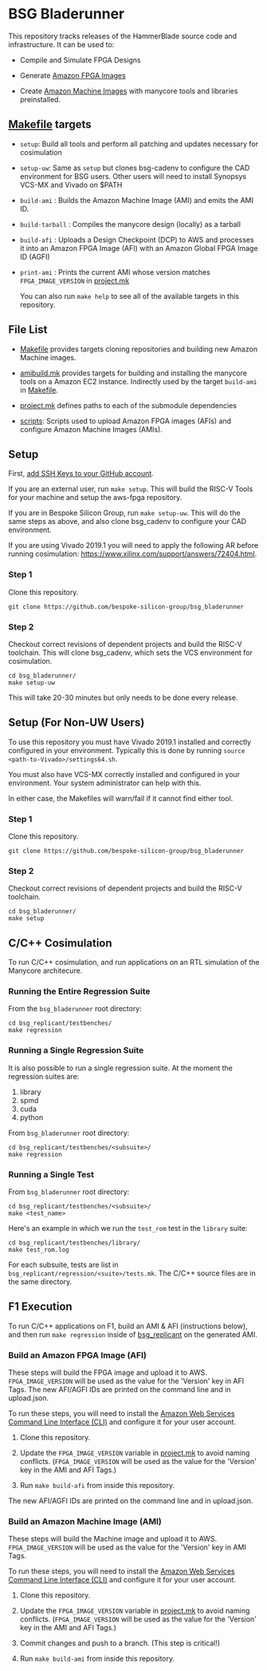 # BSG Bladerunner

This repository tracks releases of the HammerBlade source code and
infrastructure. It can be used to:

* Compile and Simulate FPGA Designs

* Generate [Amazon FPGA Images](https://aws.amazon.com/ec2/instance-types/f1/)

* Create [Amazon Machine
  Images](https://docs.aws.amazon.com/AWSEC2/latest/UserGuide/AMIs.html) with
  manycore tools and libraries preinstalled.

## [Makefile](Makefile) targets

* `setup`: Build all tools and perform all patching and updates
  necessary for cosimulation

* `setup-uw`: Same as `setup` but clones bsg-cadenv to configure the
  CAD environment for BSG users. Other users will need to install
  Synopsys VCS-MX and Vivado on $PATH

* `build-ami` : Builds the Amazon Machine Image (AMI) and emits the AMI ID.

* `build-tarball` : Compiles the manycore design (locally) as a tarball

* `build-afi` : Uploads a Design Checkpoint (DCP) to AWS and processes it into
  an Amazon FPGA Image (AFI) with an Amazon Global FPGA Image ID (AGFI)

* `print-ami` : Prints the current AMI whose version matches `FPGA_IMAGE_VERSION`
  in [project.mk](project.mk)
  
  You can also run `make help` to see all of the available targets in this repository. 

## File List

* [Makefile](Makefile) provides targets cloning repositories and building new
Amazon Machine images.

* [amibuild.mk](amibuild.mk) provides targets for building and
installing the manycore tools on a Amazon EC2 instance. Indirectly used by the
target `build-ami` in [Makefile](Makefile).

* [project.mk](project.mk) defines paths to each of the submodule
dependencies

* [scripts](scripts): Scripts used to upload Amazon FPGA images (AFIs) and configure Amazon Machine Images (AMIs).

## Setup

First, [add SSH Keys to your GitHub account](https://help.github.com/en/github/authenticating-to-github/adding-a-new-ssh-key-to-your-github-account). 

If you are an external user, run `make setup`. This will build the
RISC-V Tools for your machine and setup the aws-fpga repository.

If you are in Bespoke Silicon Group, run `make setup-uw`. This will do
the same steps as above, and also clone bsg_cadenv to configure your
CAD environment.

If you are using Vivado 2019.1 you will need to apply the following AR
before running cosimulation:
https://www.xilinx.com/support/answers/72404.html.

### Step 1

Clone this repository.

```
git clone https://github.com/bespoke-silicon-group/bsg_bladerunner
```

### Step 2

Checkout correct revisions of dependent projects and build the RISC-V
toolchain. This will clone bsg_cadenv, which sets the VCS environment for
cosimulation.

```
cd bsg_bladerunner/
make setup-uw
```

This will take 20-30 minutes but only needs to be done every release.

## Setup (For Non-UW Users)

To use this repository you must have Vivado 2019.1 installed and correctly
configured in your environment. Typically this is done by running `source
<path-to-Vivado>/settings64.sh`. 

You must also have VCS-MX correctly installed and configured in your
environment. Your system administrator can help with this.

In either case, the Makefiles will warn/fail if it cannot find either
tool.

### Step 1

Clone this repository.

```
git clone https://github.com/bespoke-silicon-group/bsg_bladerunner
```

### Step 2

Checkout correct revisions of dependent projects and build the RISC-V
toolchain. 

```
cd bsg_bladerunner/
make setup
```

## C/C++ Cosimulation

To run C/C++ cosimulation, and run applications on an RTL simulation of the
Manycore architecure.

### Running the Entire Regression Suite

From the `bsg_bladerunner` root directory:

```
cd bsg_replicant/testbenches/
make regression
```

### Running a Single Regression Suite

It is also possible to run a single regression suite. At the moment the
regression suites are:

1. library
2. spmd
3. cuda
4. python

From `bsg_bladerunner` root directory:

```
cd bsg_replicant/testbenches/<subsuite>/
make regression
```

### Running a Single Test

From `bsg_bladerunner` root directory:

```
cd bsg_replicant/testbenches/<subsuite>/
make <test_name> 
```

Here's an example in which we run the `test_rom` test in the `library` suite:

```
cd bsg_replicant/testbenches/library/
make test_rom.log
```

For each subsuite, tests are list in
`bsg_replicant/regression/<suite>/tests.mk`. The C/C++ source files are in
the same directory.

## F1 Execution

To run C/C++ applications on F1, build an AMI & AFI (instructions below), and
then run `make regression` inside of [bsg_replicant](bsg_replicant) on the generated AMI.

### Build an Amazon FPGA Image (AFI)

These steps will build the FPGA image and upload it to AWS. `FPGA_IMAGE_VERSION`
will be used as the value for the 'Version' key in AFI Tags. The new AFI/AGFI
IDs are printed on the command line and in upload.json.

To run these steps, you will need to install the [Amazon Web Services Command
Line Interface (CLI)](https://aws.amazon.com/cli/) and configure it for your
user account.

1. Clone this repository.

2. Update the `FPGA_IMAGE_VERSION` variable in [project.mk](project.mk)
to avoid naming conflicts. (`FPGA_IMAGE_VERSION` will be used as the value for the
'Version' key in the AMI and AFI Tags.)

3. Run `make build-afi` from inside this repository. 

The new AFI/AGFI IDs are printed on the command line and in upload.json.

### Build an Amazon Machine Image (AMI)
   
These steps will build the Machine image and upload it to
AWS. `FPGA_IMAGE_VERSION` will be used as the value for the 'Version' key in AMI
Tags. 

To run these steps, you will need to install the [Amazon Web Services Command
Line Interface (CLI)](https://aws.amazon.com/cli/) and configure it for your
user account.

1. Clone this repository.

2. Update the `FPGA_IMAGE_VERSION` variable in [project.mk](project.mk)
to avoid naming conflicts. (`FPGA_IMAGE_VERSION` will be used as the value for the
'Version' key in the AMI and AFI Tags.)

3. Commit changes and push to a branch. (This step is critical!)

4. Run `make build-ami` from inside this repository. 
